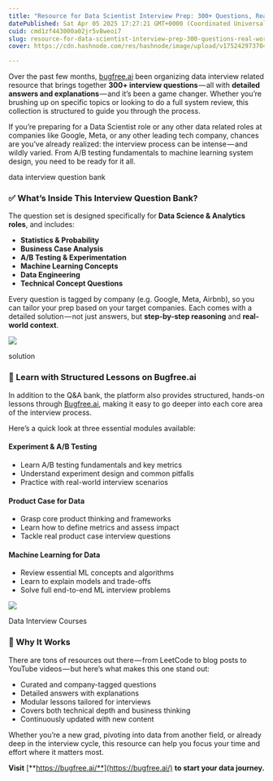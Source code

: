 ```yaml
---
title: "Resource for Data Scientist Interview Prep: 300+ Questions, Real-World Cases, and Hands-On Lessons"
datePublished: Sat Apr 05 2025 17:27:21 GMT+0000 (Coordinated Universal Time)
cuid: cmd1zf443000a02jr5v8weoi7
slug: resource-for-data-scientist-interview-prep-300-questions-real-world-cases-and-hands-on-lessons-9cf847484506
cover: https://cdn.hashnode.com/res/hashnode/image/upload/v1752429737048/f2342a52-22ae-46f8-bf33-729269ccc762.png

---
```


Over the past few months, [bugfree.ai](https://bugfree.ai/practice/data-question) been organizing data interview related resource that brings together **300+ interview questions** — all with **detailed answers and explanations** — and it’s been a game changer. Whether you’re brushing up on specific topics or looking to do a full system review, this collection is structured to guide you through the process.

If you’re preparing for a Data Scientist role or any other data related roles at companies like Google, Meta, or any other leading tech company, chances are you’ve already realized: the interview process can be intense — and wildly varied. From A/B testing fundamentals to machine learning system design, you need to be ready for it all.

data interview question bank

### ✅ What’s Inside This Interview Question Bank?

The question set is designed specifically for **Data Science & Analytics roles**, and includes:

*   **Statistics & Probability**
*   **Business Case Analysis**
*   **A/B Testing & Experimentation**
*   **Machine Learning Concepts**
*   **Data Engineering**
*   **Technical Concept Questions**

Every question is tagged by company (e.g. Google, Meta, Airbnb), so you can tailor your prep based on your target companies. Each comes with a detailed solution — not just answers, but **step-by-step reasoning** and **real-world context**.

![](https://cdn.hashnode.com/res/hashnode/image/upload/v1752429733750/7c8fae3c-2647-4ee3-a32a-a88aa04c8a5b.png)

solution

### 📘 Learn with Structured Lessons on Bugfree.ai

In addition to the Q&A bank, the platform also provides structured, hands-on lessons through [Bugfree.ai](https://bugfree.ai), making it easy to go deeper into each core area of the interview process.

Here’s a quick look at three essential modules available:

#### Experiment & A/B Testing

*   Learn A/B testing fundamentals and key metrics
*   Understand experiment design and common pitfalls
*   Practice with real-world interview scenarios

#### Product Case for Data

*   Grasp core product thinking and frameworks
*   Learn how to define metrics and assess impact
*   Tackle real product case interview questions

#### Machine Learning for Data

*   Review essential ML concepts and algorithms
*   Learn to explain models and trade-offs
*   Solve full end-to-end ML interview problems

![](https://cdn.hashnode.com/res/hashnode/image/upload/v1752429735274/6bc0abc2-9f3f-40b8-bf8c-2bf5efa6c172.png)

Data Interview Courses

### 🎯 Why It Works

There are tons of resources out there — from LeetCode to blog posts to YouTube videos — but here’s what makes this one stand out:

*   Curated and company-tagged questions
*   Detailed answers with explanations
*   Modular lessons tailored for interviews
*   Covers both technical depth and business thinking
*   Continuously updated with new content

Whether you’re a new grad, pivoting into data from another field, or already deep in the interview cycle, this resource can help you focus your time and effort where it matters most.

**Visit** [**https://bugfree.ai/**](https://bugfree.ai/) **to start your data journey.**